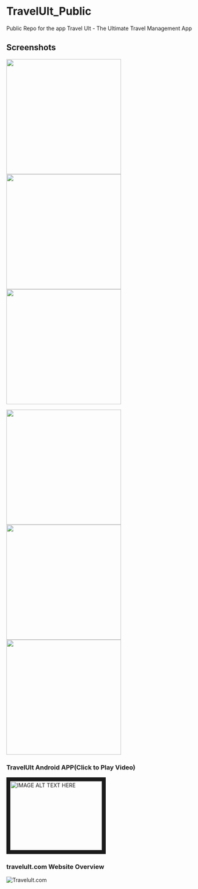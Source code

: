 # TravelUlt_Public
Public Repo for the app Travel Ult - The Ultimate Travel Management App

## Screenshots

<p float="middle">
  <img src="https://github.com/CodeWithBishal/TravelUlt_Public/blob/main/APP_Screenshot/My%20project%20(10).png" width="300" />
  <img src="https://github.com/CodeWithBishal/TravelUlt_Public/blob/main/APP_Screenshot/My%20project%20(11).png" width="300" /> 
  <img src="https://github.com/CodeWithBishal/TravelUlt_Public/blob/main/APP_Screenshot/My%20project%20(12).png" width="300" />
</p>

<p float="middle">
  <img src="https://github.com/CodeWithBishal/TravelUlt_Public/blob/main/APP_Screenshot/My%20project%20(14).png" width="300" />
  <img src="https://github.com/CodeWithBishal/TravelUlt_Public/blob/main/APP_Screenshot/My%20project%20(7).png" width="300" /> 
  <img src="https://github.com/CodeWithBishal/TravelUlt_Public/blob/main/APP_Screenshot/My%20project%20(2).png" width="300" />
</p>



### TravelUlt Android APP(Click to Play Video)

<a href="http://www.youtube.com/watch?feature=player_embedded&v=xwDslMTLc80
" target="_blank"><img src="http://img.youtube.com/vi/xwDslMTLc80/0.jpg" 
alt="IMAGE ALT TEXT HERE" width="240" height="180" border="10" /></a>


### travelult.com Website Overview

![Travelult.com](https://github.com/CodeWithBishal/TravelUlt_Public/raw/main/travelult.com.png)

